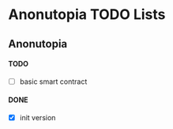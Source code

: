 # Anonutopia TODO Lists

## Anonutopia

#### TODO

- [ ] basic smart contract

#### DONE

- [x] init version

